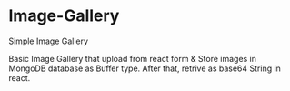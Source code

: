 # Image-Gallery
Simple Image Gallery


Basic Image Gallery that upload from react form & Store images in MongoDB database as Buffer type. After that, retrive as base64 String in react.
